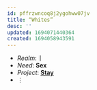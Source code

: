 ```yaml
---
id: pffrzwncoq8j2ygohww07jv
title: “Whites”
desc: ''
updated: 1694071440364
created: 1694058943591
---
```


* _Realm_: **ᛁ**
* _Need_: **Sex**
* _Project_: **[Stay](#stay)**
* ⋮ 